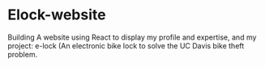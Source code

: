 # Elock-website
Building A website using React to display my profile and expertise, and my project: e-lock (An electronic bike lock to solve the UC Davis bike theft problem.
